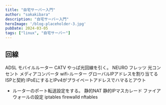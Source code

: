 ```yaml
---
title: "自宅サーバー入門"
author: "sakakibara"
description: "自宅サーバー入門"
heroImage: '/blog-placeholder-3.jpg'
pubDate: 2024-03-05
tags: ["linux", "自宅サーバー"]
---
```


## 回線
ADSL
モバイルルーター
CATV
やっぱ光回線を引く。
NEURO
フレッツ
光コンセント
メディアコンバータ
wifi-ルーター
グローバルIPアドレスを割り当てるISPと契約
IPoEにするとIPv4がプライベートアドレスでハマるとアウト

- ルーターのポート転送設定をする。
静的NAT
静的IPマスカレード
ファイアウォールの設定 iptables firewalld nftables

## 

